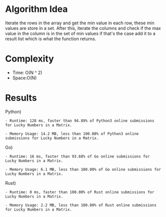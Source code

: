 # Algorithm Idea
Iterate the rows in the array and get the min value in each row, these min values are store in a set. After this, iterate the columns and check if the max value in the column is in the set of min values if that's the case add it to a result list which is what the function returns.


# Complexity

- Time: O(N ^ 2)
- Space:O(N)

# Results

Python)

    - Runtime: 128 ms, faster than 94.89% of Python3 online submissions for Lucky Numbers in a Matrix.

    - Memory Usage: 14.2 MB, less than 100.00% of Python3 online submissions for Lucky Numbers in a Matrix.

Go)

    - Runtime: 16 ms, faster than 93.68% of Go online submissions for Lucky Numbers in a Matrix.

    - Memory Usage: 6.1 MB, less than 100.00% of Go online submissions for Lucky Numbers in a Matrix.

Rust)

    - Runtime: 0 ms, faster than 100.00% of Rust online submissions for Lucky Numbers in a Matrix.

    - Memory Usage: 2.2 MB, less than 100.00% of Rust online submissions for Lucky Numbers in a Matrix.